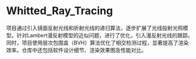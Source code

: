 # Whitted_Ray_Tracing
项目通过引入镜面反射光线和折射光线的递归算法，逐步扩展了光线投射光照模型。针对Lambert漫反射模型的近似问题，进行了优化，引入漫反射光线的跟踪。同时，项目使用层次包围盒（BVH）算法优化了相交检测过程，显著提高了渲染效率。仓库中还包括软件设计细节、渲染效果图及性能对比。
